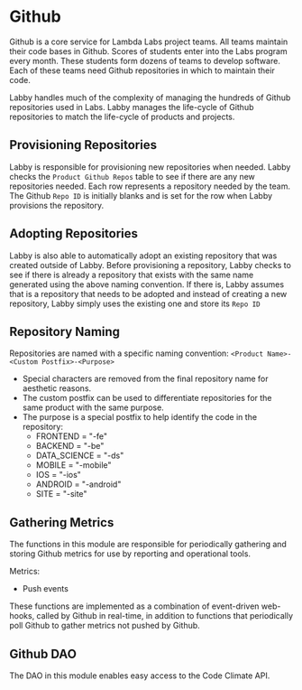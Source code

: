 # Github

Github is a core service for Lambda Labs project teams. All teams maintain their code bases in Github. Scores of students enter into the Labs program every month. These students form dozens of teams to develop software. Each of these teams need Github repositories in which to maintain their code.

Labby handles much of the complexity of managing the hundreds of Github repositories used in Labs. Labby manages the life-cycle of Github repositories to match the life-cycle of products and projects.

## Provisioning Repositories

Labby is responsible for provisioning new repositories when needed. Labby checks the `Product Github Repos` table to see if there are any new repositories needed. Each row represents a repository needed by the team. The Github `Repo ID` is initially blanks and is set for the row when Labby provisions the repository.

## Adopting Repositories

Labby is also able to automatically adopt an existing repository that was created outside of Labby. Before provisioning a repository, Labby checks to see if there is already a repository that exists with the same name generated using the above naming convention. If there is, Labby assumes that is a repository that needs to be adopted and instead of creating a new repository, Labby simply uses the existing one and store its `Repo ID`

## Repository Naming

Repositories are named with a specific naming convention: `<Product Name>-<Custom Postfix>-<Purpose>`

- Special characters are removed from the final repository name for aesthetic reasons.
- The custom postfix can be used to differentiate repositories for the same product with the same purpose.
- The purpose is a special postfix to help identify the code in the repository:
  - FRONTEND = "-fe"
  - BACKEND = "-be"
  - DATA_SCIENCE = "-ds"
  - MOBILE = "-mobile"
  - IOS = "-ios"
  - ANDROID = "-android"
  - SITE = "-site"

## Gathering Metrics

The functions in this module are responsible for periodically gathering and storing Github metrics for use by reporting and operational tools.

Metrics:

- Push events

These functions are implemented as a combination of event-driven web-hooks, called by Github in real-time, in addition to functions that periodically poll Github to gather metrics not pushed by Github.

## Github DAO

The DAO in this module enables easy access to the Code Climate API.
